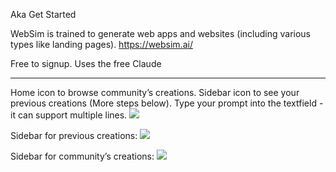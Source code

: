 Aka Get Started

WebSim is trained to generate web apps and websites (including various types like landing pages).
https://websim.ai/

Free to signup. Uses the free Claude

---

Home icon to browse community’s creations. Sidebar icon to see your previous creations (More steps below). Type your prompt into the textfield - it can support multiple lines.
![](Vcn58EV.png)


Sidebar for previous creations:
![](qAqJhMA.png)

Sidebar for community’s creations:
![](HgO7YUY.png)
